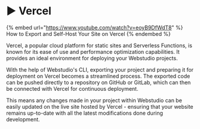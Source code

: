 # ▶ Vercel

{% embed url="https://www.youtube.com/watch?v=eoyB9DfWdT8" %}
How to Export and Self-Host Your Site on Vercel
{% endembed %}

Vercel, a popular cloud platform for static sites and Serverless Functions, is known for its ease of use and performance optimization capabilities. It provides an ideal environment for deploying your Webstudio projects.

With the help of Webstudio's CLI, exporting your project and preparing it for deployment on Vercel becomes a streamlined process. The exported code can be pushed directly to a repository on GitHub or GitLab, which can then be connected with Vercel for continuous deployment.

This means any changes made in your project within Webstudio can be easily updated on the live site hosted by Vercel - ensuring that your website remains up-to-date with all the latest modifications done during development.

